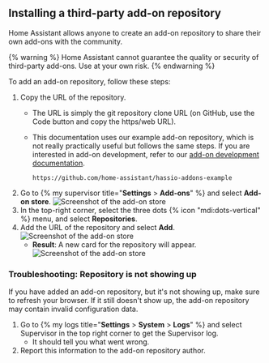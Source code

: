 ## Installing a third-party add-on repository

Home Assistant allows anyone to create an add-on repository to share their own add-ons with the community.

{% warning %}
Home Assistant cannot guarantee the quality or security of third-party add-ons. Use at your own risk.
{% endwarning %}

To add an add-on repository, follow these steps:

1. Copy the URL of the repository.
   - The URL is simply the git repository clone URL (on GitHub, use the Code button and copy the https/web URL).
   - This documentation uses our example add-on repository, which is not really practically useful but follows the same steps. If you are interested in add-on development, refer to our [add-on development documentation](https://developers.home-assistant.io/docs/add-ons).

        ```text
        https://github.com/home-assistant/hassio-addons-example
        ```
2. Go to {% my supervisor title="**Settings** > **Add-ons**" %} and select **Add-on store**.
   ![Screenshot of the add-on store](/images/getting-started/add-ons.png)
3. In the top-right corner, select the three dots {% icon "mdi:dots-vertical" %} menu, and select **Repositories**.
4. Add the URL of the repository and select **Add**.
   ![Screenshot of the add-on store](/images/hassio/screenshots/adding_repositories.png)
   - **Result**: A new card for the repository will appear.
   ![Screenshot of the add-on store](/images/hassio/screenshots/add-ons-community_example.png)

### Troubleshooting: Repository is not showing up

If you have added an add-on repository, but it's not showing up, make sure to refresh your browser. If it still doesn't show up, the add-on repository may contain invalid configuration data.

1. Go to {% my logs title="**Settings** > **System** > **Logs**" %} and select Supervisor in the top right corner to get the Supervisor log.
   - It should tell you what went wrong.
2. Report this information to the add-on repository author.
